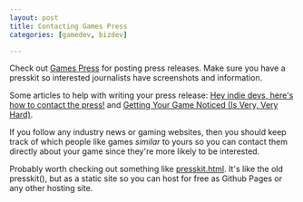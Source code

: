 ```yaml
---
layout: post
title: Contacting Games Press
categories: [gamedev, bizdev]

---
```


Check out [Games Press](https://www.gamespress.com/nl/About-Games-Press) for
posting press releases. Make sure you have a presskit so interested journalists
have screenshots and information.

Some articles to help with writing your press release: [Hey indie devs, here's
how to contact the
press!](https://www.reddit.com/r/gamedev/comments/28a0u5/hey_indie_devs_heres_how_to_contact_the_press/)
and [Getting Your Game Noticed (Is Very, Very
Hard)](https://buried-treasure.org/2020/10/getting-your-game-noticed-is-very-very-hard/).

If you follow any industry news or gaming websites, then you should keep track
of which people like games *similar* to yours so you can contact them directly
about your game since they're more likely to be interested.

Probably worth checking out something like
[presskit.html](https://pixelnest.io/products/presskit.html/). It's like the
old presskit(), but as a static site so you can host for free as Github Pages
or any other hosting site.
